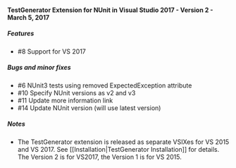 #### TestGenerator Extension for NUnit in Visual Studio 2017 - Version 2 - March 5, 2017

##### Features
 * #8 Support for VS 2017


##### Bugs and minor fixes
  * #6 NUnit3 tests using removed ExpectedException attribute
  * #10 Specify NUnit versions as v2 and v3
  * #11 Update more information link
  * #14 Update NUnit version (will use latest version)



##### Notes
 * The TestGenerator extension is released as separate VSIXes for VS 2015 and VS 2017.  See [[Installation|TestGenerator Installation]] for details.  The Version 2 is for VS2017, the Version 1 is for VS 2015. 